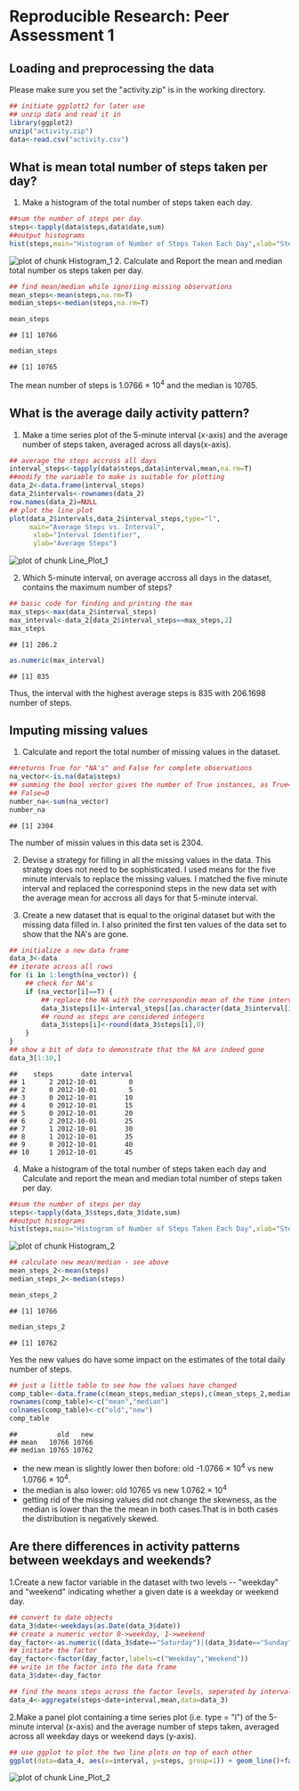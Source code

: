 Reproducible Research: Peer Assessment 1
=========================================

## Loading and preprocessing the data  
Please make sure you set the "activity.zip" is in the working directory.

```r
## initiate ggplott2 for later use
## unzip data and read it in
library(ggplot2)
unzip("activity.zip")
data<-read.csv("activity.csv")
```


## What is mean total number of steps taken per day?  
1. Make a histogram of the total number of steps taken each day.

```r
##sum the number of steps per day
steps<-tapply(data$steps,data$date,sum)
##output histograms
hist(steps,main="Histogram of Number of Steps Taken Each Day",xlab="Steps")
```

![plot of chunk Histogram_1](figure/Histogram_1.png) 
2. Calculate and Report the mean and median total number os steps taken per day.

```r
## find mean/median while ignoriing missing observations
mean_steps<-mean(steps,na.rm=T)
median_steps<-median(steps,na.rm=T)

mean_steps
```

```
## [1] 10766
```

```r
median_steps
```

```
## [1] 10765
```
The mean number of steps is 1.0766 &times; 10<sup>4</sup> and the median is 10765.

## What is the average daily activity pattern?  
1. Make a time series plot of the 5-minute interval (x-axis) and the average 
number of steps taken, averaged across all days(x-axis).

```r
## average the steps accross all days
interval_steps<-tapply(data$steps,data$interval,mean,na.rm=T)
##modify the variable to make is suitable for plotting
data_2<-data.frame(interval_steps)
data_2$intervals<-rownames(data_2)
row.names(data_2)=NULL
## plot the line plot
plot(data_2$intervals,data_2$interval_steps,type="l",
     main="Average Steps vs. Interval",
      xlab="Interval Identifier",
      ylab="Average Steps")
```

![plot of chunk Line_Plot_1](figure/Line_Plot_1.png) 

2. Which 5-minute interval, on average accross all days in the dataset, 
contains the maximum number of steps?


```r
## basic code for finding and printing the max
max_steps<-max(data_2$interval_steps)
max_interval<-data_2[data_2$interval_steps==max_steps,2]
max_steps
```

```
## [1] 206.2
```

```r
as.numeric(max_interval)
```

```
## [1] 835
```
 
Thus, the interval with the highest average steps is 835 with 
206.1698 number of steps.

## Imputing missing values  

1. Calculate and report the total number of missing values in the dataset.


```r
##returns True for "NA's" and False for complete observations
na_vector<-is.na(data$steps)
## summing the bool vector gives the number of True instances, as True=1 and 
## False=0
number_na<-sum(na_vector)
number_na
```

```
## [1] 2304
```
The number of missin values in this data set is 2304.

2. Devise a strategy for filling in all the missing values in the data. 
This strategy does not need to be sophisticated. I used means for the five
minute intervals to replace the missing values. I matched the five minute interval
and replaced the corresponind steps in the new data set with the average mean
for accross all days for that 5-minute interval.

3. Create a new dataset that is equal to the original dataset 
but with the missing data filled in. I also prinited the first ten values of the 
data set to show that the NA's are gone. 

```r
## initialize a new data frame
data_3<-data
## iterate across all rows
for (i in 1:length(na_vector)) {
    ## check for NA's
    if (na_vector[i]==T) {
        ## replace the NA with the correspondin mean of the time interval
        data_3$steps[i]<-interval_steps[[as.character(data_3$interval[i])]]
        ## round as steps are considered integers
        data_3$steps[i]<-round(data_3$steps[i],0)
    }
}
## show a bit of data to demonstrate that the NA are indeed gone
data_3[1:10,]
```

```
##    steps       date interval
## 1      2 2012-10-01        0
## 2      0 2012-10-01        5
## 3      0 2012-10-01       10
## 4      0 2012-10-01       15
## 5      0 2012-10-01       20
## 6      2 2012-10-01       25
## 7      1 2012-10-01       30
## 8      1 2012-10-01       35
## 9      0 2012-10-01       40
## 10     1 2012-10-01       45
```

4. Make a histogram of the total number of steps taken each day and Calculate and 
report the mean and median total number of steps taken per day.


```r
##sum the number of steps per day
steps<-tapply(data_3$steps,data_3$date,sum)
##output histograms
hist(steps,main="Histogram of Number of Steps Taken Each Day",xlab="Steps")
```

![plot of chunk Histogram_2](figure/Histogram_2.png) 


```r
## calculate new mean/median - see above
mean_steps_2<-mean(steps)
median_steps_2<-median(steps)

mean_steps_2
```

```
## [1] 10766
```

```r
median_steps_2
```

```
## [1] 10762
```

Yes the new values do have some impact on the estimates of the total daily number
of steps.   

```r
## just a little table to see how the values have changed
comp_table<-data.frame(c(mean_steps,median_steps),c(mean_steps_2,median_steps_2))
rownames(comp_table)<-c("mean","median")
colnames(comp_table)<-c("old","new")
comp_table
```

```
##          old   new
## mean   10766 10766
## median 10765 10762
```

* the new mean is slightly lower then bofore: old -1.0766 &times; 10<sup>4</sup> vs new 
1.0766 &times; 10<sup>4</sup>.   
* the median is also lower: old 10765 vs new 1.0762 &times; 10<sup>4</sup>
* getting rid of the missing values did not change the skewness, as the 
median is lower than the the mean in both cases.That is in both cases
the distribution is negatively skewed. 

## Are there differences in activity patterns between weekdays and weekends?

1.Create a new factor variable in the dataset with two levels -- "weekday" 
and "weekend" indicating whether a given date is a weekday or weekend day.


```r
## convert to date objects
data_3$date<-weekdays(as.Date(data_3$date))
## create a numeric vector 0->weekday, 1->weekend
day_factor<-as.numeric((data_3$date=="Saturday")|(data_3$date=="Sunday"))
## initiate the factor
day_factor<-factor(day_factor,labels=c("Weekday","Weekend"))
## write in the factor into the data frame
data_3$date<-day_factor

## find the means steps across the factor levels, seperated by interval
data_4<-aggregate(steps~date+interval,mean,data=data_3)
```

2.Make a panel plot containing a time series plot (i.e. type = "l") 
of the 5-minute interval (x-axis) and the average number of steps taken, 
averaged across all weekday days or weekend days (y-axis). 


```r
## use ggplot to plot the two line plots on top of each other
ggplot(data=data_4, aes(x=interval, y=steps, group=1)) + geom_line()+facet_grid(date~.)
```

![plot of chunk Line_Plot_2](figure/Line_Plot_2.png) 

